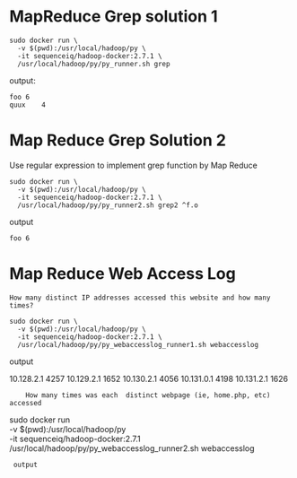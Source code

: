 # MapReduce Grep solution 1

```
sudo docker run \
  -v $(pwd):/usr/local/hadoop/py \
  -it sequenceiq/hadoop-docker:2.7.1 \
  /usr/local/hadoop/py/py_runner.sh grep
```
output:

```
foo	6
quux	4
```
# Map Reduce Grep Solution 2

Use regular expression to implement grep function by Map Reduce
```
sudo docker run \
  -v $(pwd):/usr/local/hadoop/py \
  -it sequenceiq/hadoop-docker:2.7.1 \
  /usr/local/hadoop/py/py_runner2.sh grep2 ^f.o
```  
 output
```
foo 6

```
# Map Reduce Web Access Log 
	How many distinct IP addresses accessed this website and how many times?
```
sudo docker run \
  -v $(pwd):/usr/local/hadoop/py \
  -it sequenceiq/hadoop-docker:2.7.1 \
  /usr/local/hadoop/py/py_webaccesslog_runner1.sh webaccesslog
```  
 output

10.128.2.1      4257
10.129.2.1      1652
10.130.2.1      4056
10.131.0.1      4198
10.131.2.1      1626
```
	How many times was each  distinct webpage (ie, home.php, etc) accessed
```
sudo docker run \
  -v $(pwd):/usr/local/hadoop/py \
  -it sequenceiq/hadoop-docker:2.7.1 \
  /usr/local/hadoop/py/py_webaccesslog_runner2.sh webaccesslog
```  
 output


```
